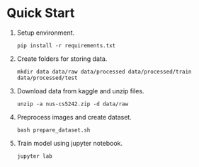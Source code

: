 # Quick Start

1. Setup environment.
   ```
   pip install -r requirements.txt
   ```
2. Create folders for storing data.
   ```
   mkdir data data/raw data/processed data/processed/train data/processed/test
   ```
3. Download data from kaggle and unzip files.
   ```
   unzip -a nus-cs5242.zip -d data/raw
   ```
4. Preprocess images and create dataset.
   ```
   bash prepare_dataset.sh
   ```
5. Train model using jupyter notebook.
   ```
   jupyter lab
   ```
